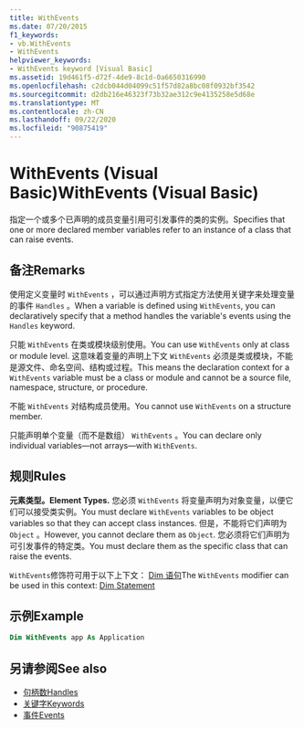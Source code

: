 ```yaml
---
title: WithEvents
ms.date: 07/20/2015
f1_keywords:
- vb.WithEvents
- WithEvents
helpviewer_keywords:
- WithEvents keyword [Visual Basic]
ms.assetid: 19d461f5-d72f-4de9-8c1d-0a6650316990
ms.openlocfilehash: c2dcb044d04099c51f57d82a8bc08f0932bf3542
ms.sourcegitcommit: d2db216e46323f73b32ae312c9e4135258e5d68e
ms.translationtype: MT
ms.contentlocale: zh-CN
ms.lasthandoff: 09/22/2020
ms.locfileid: "90875419"
---
```

# <a name="withevents-visual-basic"></a><span data-ttu-id="fd8ea-102">WithEvents (Visual Basic)</span><span class="sxs-lookup"><span data-stu-id="fd8ea-102">WithEvents (Visual Basic)</span></span>

<span data-ttu-id="fd8ea-103">指定一个或多个已声明的成员变量引用可引发事件的类的实例。</span><span class="sxs-lookup"><span data-stu-id="fd8ea-103">Specifies that one or more declared member variables refer to an instance of a class that can raise events.</span></span>

## <a name="remarks"></a><span data-ttu-id="fd8ea-104">备注</span><span class="sxs-lookup"><span data-stu-id="fd8ea-104">Remarks</span></span>

<span data-ttu-id="fd8ea-105">使用定义变量时 `WithEvents` ，可以通过声明方式指定方法使用关键字来处理变量的事件 `Handles` 。</span><span class="sxs-lookup"><span data-stu-id="fd8ea-105">When a variable is defined using `WithEvents`, you can declaratively specify that a method handles the variable's events using the `Handles` keyword.</span></span>

<span data-ttu-id="fd8ea-106">只能 `WithEvents` 在类或模块级别使用。</span><span class="sxs-lookup"><span data-stu-id="fd8ea-106">You can use `WithEvents` only at class or module level.</span></span> <span data-ttu-id="fd8ea-107">这意味着变量的声明上下文 `WithEvents` 必须是类或模块，不能是源文件、命名空间、结构或过程。</span><span class="sxs-lookup"><span data-stu-id="fd8ea-107">This means the declaration context for a `WithEvents` variable must be a class or module and cannot be a source file, namespace, structure, or procedure.</span></span>

<span data-ttu-id="fd8ea-108">不能 `WithEvents` 对结构成员使用。</span><span class="sxs-lookup"><span data-stu-id="fd8ea-108">You cannot use `WithEvents` on a structure member.</span></span>

<span data-ttu-id="fd8ea-109">只能声明单个变量（而不是数组） `WithEvents` 。</span><span class="sxs-lookup"><span data-stu-id="fd8ea-109">You can declare only individual variables—not arrays—with `WithEvents`.</span></span>

## <a name="rules"></a><span data-ttu-id="fd8ea-110">规则</span><span class="sxs-lookup"><span data-stu-id="fd8ea-110">Rules</span></span>

<span data-ttu-id="fd8ea-111">**元素类型。**</span><span class="sxs-lookup"><span data-stu-id="fd8ea-111">**Element Types.**</span></span> <span data-ttu-id="fd8ea-112">您必须 `WithEvents` 将变量声明为对象变量，以便它们可以接受类实例。</span><span class="sxs-lookup"><span data-stu-id="fd8ea-112">You must declare `WithEvents` variables to be object variables so that they can accept class instances.</span></span> <span data-ttu-id="fd8ea-113">但是，不能将它们声明为 `Object` 。</span><span class="sxs-lookup"><span data-stu-id="fd8ea-113">However, you cannot declare them as `Object`.</span></span> <span data-ttu-id="fd8ea-114">您必须将它们声明为可引发事件的特定类。</span><span class="sxs-lookup"><span data-stu-id="fd8ea-114">You must declare them as the specific class that can raise the events.</span></span>

<span data-ttu-id="fd8ea-115">`WithEvents`修饰符可用于以下上下文： [Dim 语句](../statements/dim-statement.md)</span><span class="sxs-lookup"><span data-stu-id="fd8ea-115">The `WithEvents` modifier can be used in this context: [Dim Statement](../statements/dim-statement.md)</span></span>

## <a name="example"></a><span data-ttu-id="fd8ea-116">示例</span><span class="sxs-lookup"><span data-stu-id="fd8ea-116">Example</span></span>

```vb
Dim WithEvents app As Application
```

## <a name="see-also"></a><span data-ttu-id="fd8ea-117">另请参阅</span><span class="sxs-lookup"><span data-stu-id="fd8ea-117">See also</span></span>

- [<span data-ttu-id="fd8ea-118">句柄数</span><span class="sxs-lookup"><span data-stu-id="fd8ea-118">Handles</span></span>](../statements/handles-clause.md)
- [<span data-ttu-id="fd8ea-119">关键字</span><span class="sxs-lookup"><span data-stu-id="fd8ea-119">Keywords</span></span>](../keywords/index.md)
- [<span data-ttu-id="fd8ea-120">事件</span><span class="sxs-lookup"><span data-stu-id="fd8ea-120">Events</span></span>](../../programming-guide/language-features/events/index.md)
